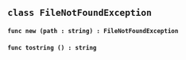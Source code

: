 ## ```class FileNotFoundException```


#### ```func new (path : string) : FileNotFoundException```

#### ```func tostring () : string```

